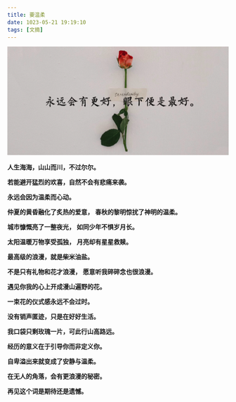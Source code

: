 ```yaml
---
title: 要温柔
date: 1023-05-21 19:19:10
tags: [文摘]
---
```


![](../images/2023-05-21-19-35-27.png)

**人生海海，山山而川，不过尔尔。**

**若能避开猛烈的欢喜，自然不会有悲痛来袭。**

**永远会因为温柔而心动。**

**仲夏的黄昏融化了炙热的爱意，**
**春秋的黎明惊扰了神明的温柔。**

**城市慷慨亮了一整夜光，**
**如同少年不惧岁月长。**

**太阳温暖万物享受孤独，**
**月亮却有星星救赎。**

**最高级的浪漫，就是柴米油盐。**

**不是只有礼物和花才浪漫，**
**愿意听我碎碎念也很浪漫。**

**遇见你我的心上开成漫山遍野的花。**

**一束花的仪式感永远不会过时。**

**没有销声匿迹，只是在好好生活。**

**我口袋只剩玫瑰一片，可此行山高路远。**

**经历的意义在于引导你而非定义你。**

**自卑溢出来就变成了安静与温柔。**

**在无人的角落，会有更浪漫的秘密。**

**再见这个词是期待还是遗憾。**